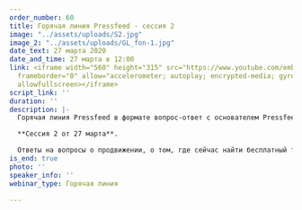 ```yaml
---
order_number: 60
title: Горячая линия Pressfeed - сессия 2
image: "../assets/uploads/S2.jpg"
image_2: "../assets/uploads/GL_fon-1.jpg"
date_text: 27 марта 2020
date_and_time: 27 марта в 12:00
link: <iframe width="560" height="315" src="https://www.youtube.com/embed/-7O0dPn810g"
  frameborder="0" allow="accelerometer; autoplay; encrypted-media; gyroscope; picture-in-picture"
  allowfullscreen></iframe>
script_link: ''
duration: ''
description: |-
  Горячая линия Pressfeed в формате вопрос-ответ с основателем Pressfeed Константином Бочарским.

  **Сессия 2 от 27 марта**.

  Ответы на вопросы о продвижении, о том, где сейчас найти бесплатный трафик, как убедить руководство использовать современные инструменты продвижения, что делать и как продвигаться в кризисные моменты и многие другие вопросы. Сейчас самое время начать использовать нестандартные бюджетные возможности для привлечения клиентов и публикации в СМИ - это один из немногих бесплатных инструментов продвижения бизнеса, который еще остался.
is_end: true
photo: ''
speaker_info: ''
webinar_type: Горячая линия

---
```

